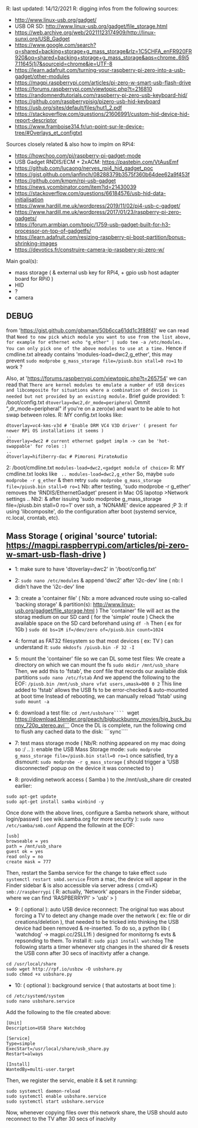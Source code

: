 R: last updated: 14/12/2021
R: digging infos from the following sources:
- http://www.linux-usb.org/gadget/
- USB OR SD: http://www.linux-usb.org/gadget/file_storage.html
- https://web.archive.org/web/20211123174909/http://linux-sunxi.org/USB_Gadget
- https://www.google.com/search?q=shared+backing+storage+g_mass_storage&rlz=1C5CHFA_enFR920FR920&oq=shared+backing+storage+g_mass_storage&aqs=chrome..69i57.11645j1j7&sourceid=chrome&ie=UTF-8
- https://learn.adafruit.com/turning-your-raspberry-pi-zero-into-a-usb-gadget/other-modules
- https://magpi.raspberrypi.com/articles/pi-zero-w-smart-usb-flash-drive
- https://forums.raspberrypi.com/viewtopic.php?t=216810
- https://randomnerdtutorials.com/raspberry-pi-zero-usb-keyboard-hid/
- https://github.com/raspberrypisig/pizero-usb-hid-keyboard
- https://usb.org/sites/default/files/hut1_2.pdf
- https://stackoverflow.com/questions/21606991/custom-hid-device-hid-report-descriptor
- https://www.framboise314.fr/un-point-sur-le-device-tree/#Overlays_et_configtxt

Sources closely related & also how to implm on RPi4:
- https://howchoo.com/pi/raspberry-pi-gadget-mode
- USB Gadget RNDIS/ECM + 2xACM: https://pastebin.com/VtAusEmf
- https://github.com/lucaong/nerves_rpi4_hid_gadget_poc
- https://gist.github.com/ianfinch/08288379b3575f360b64dee62a9f453f
- https://github.com/kmpm/rpi-usb-gadget
- https://news.ycombinator.com/item?id=21430039
- https://stackoverflow.com/questions/66184576/usb-hid-data-initialisation
- https://www.hardill.me.uk/wordpress/2019/11/02/pi4-usb-c-gadget/
- https://www.hardill.me.uk/wordpress/2017/01/23/raspberry-pi-zero-gadgets/
- https://forum.armbian.com/topic/1759-usb-gadget-built-for-h3-processor-on-top-of-gadgetfs/
- https://learn.adafruit.com/resizing-raspberry-pi-boot-partition/bonus-shrinking-images
- https://devotics.fr/construire-camera-ip-raspbery-pi-zero-w/

Main goal(s):

- mass storage ( & external usb key for RPi4, + gpio usb host adapter board for RPi0 )
- HID
- ?
- camera

## DEBUG
from 'https://gist.github.com/gbaman/50b6cca61dd1c3f88f41'
we can read that ```Need to now pick which module you want to use from the list above, for example for ethernet echo "g_ether" | sudo tee -a /etc/modules. You can only pick one of the above modules to use at a time.```
Hence if cmdline.txt already contains 'modules-load=dwc2,g_ether', this may prevent ```sudo modprobe g_mass_storage file=/piusb.bin stall=0 ro=1``` to work ?

Also, at 'https://forums.raspberrypi.com/viewtopic.php?t=265754' we can read that ```There are kernel modules to emulate a number of USB devices and libcomposite for situations where a combination of devices is needed but not provided by an existing module.```
Brief guide provided:
1: /boot/config.txt ```dtoverlay=dwc2,dr_mode=peripheral```
Ommit ",dr_mode=peripheral" if you're on a zero(w) and want to be able to hot swap between roles.
R: MY config.txt looks like:
```
dtoverlay=vc4-kms-v3d # 'Enable DRM VC4 V3D driver' ( present for newer RPi OS installations it seems )
..
dtoverlay=dwc2 # current ethernet gadget implm -> can be 'hot-swappable' for roles :)
..
dtoverlay=hifiberry-dac # Pimoroni PirateAudio
```
2: /boot/cmdline.txt ```modules-load=dwc2,<gadget module of choice>```
R: MY cmdline.txt looks like
``` .. modules-load=dwc2,g_ether```
So, maybe ```sudo modprobe -r g_ether``` & then retry ```sudo modprobe g_mass_storage file=/piusb.bin stall=0 ro=1```
Nb: after testing, 'sudo modprobe -r g_ether' removes the 'RNDIS/EthernetGadget' present in Mac OS lapotop >Network settings ..
Nb2: & after issuing 'sudo modprobe g_mass_storage file=/piusb.bin stall=0 ro=1' over ssh, a 'NONAME' device appeared ;P
3: if using 'libcomposite', do the configuration after boot (systemd service, rc.local, crontab, etc).


## Mass Storage ( original 'source' tutorial: https://magpi.raspberrypi.com/articles/pi-zero-w-smart-usb-flash-drive )

- 1: make sure to have 'dtoverlay=dwc2' in '/boot/config.txt'
- 2: ```sudo nano /etc/modules``` & append 'dwc2' after 'i2c-dev' line ( nb: I didn't have the 'i2c-dev' line
- 3: create a 'container file' ( Nb: a more advanced route using so-called 'backing storage' & partition(s): http://www.linux-usb.org/gadget/file_storage.html )
The 'container' file will act as the storag medium on our SD card ( for the 'simple' route )
Check the available space on the SD card beforehand using ```df -h```
Then ( ex for 1Gb ) ```sudo dd bs=1M if=/dev/zero of=/piusb.bin count=1024```
- 4: format as FAT32 filesystem so that most devices ( ex: TV ) can understand it: ```sudo mkdosfs /piusb.bin -F 32 -I```
- 5: mount the 'container' file so we can DL some test files:
We create a directory on which we can mount the fs ```sudo mkdir /mnt/usb_share```
Then, we add this to 'fstab', the conf file that records our available disk partitions ```sudo nano /etc/fstab```
And we append the following to the EOF: ```/piusb.bin /mnt/usb_share vfat users,umask=000 0 2```
This line added to 'fstab' allows the USB fs to be error-checked & auto-mounted at boot time
Instead of rebooting, we can manually reload 'fstab' using ```sudo mount -a```

- 6: download a test file:
```cd /mnt/usbshare````
```wget https://download.blender.org/peach/bigbuckbunny_movies/big_buck_bunny_720p_stereo.avi```
Once the DL is complete, run the following cmd to flush any cached data to the disk: ```sync````

- 7: test mass storage mode ( Nb/R: nothing appeared on my mac doing so :/ .. ):
enable the USB Mass Storage mode: ```sudo modprobe g_mass_storage file=/piusb.bin stall=0 ro=1```
once satisfied, try a dismount: ```sudo modprobe -r g_mass_storage```
( should trigger a 'USB disconnected' popup on the device it was connected to )

- 8: providing network access ( Samba ) to the /mnt/usb_share dir created earlier:
```
sudo apt-get update
sudo apt-get install samba winbind -y
```
Once done with the above lines, configure a Samba network share, without login/passwd ( see wiki.samba.org for more security ):
```sudo nano /etc/samba/smb.conf```
Append the followin at the EOF:
```
[usb]
browseable = yes
path = /mnt/usb_share
guest ok = yes
read only = no
create mask = 777
```
Then, restart the Samba service for the change to take effect ```sudo systemctl restart smbd.service```
From a mac, the device will appear in the Finder sidebar & is also accessible via server adress ( cmd+K) ```smb://raspberrypi```
( R: actually, 'Network' appears in the Finder sidebar, where we can find 'RASPBERRYPI' > 'usb' > <our tests files> )
  
- 9: ( optional ): auto USB device reconnect:
The original tuo was about forcing a TV to detect any change made over the network ( ex: file or dir creations/deletion ),
that needed to be tricked into thinking the USB device had been removed & re-inserted.
To do so, a python lib ( 'watchdog' -> magpi.cc/2SLL1fi ) designed for monitorng fs evts & repsonding to them.
To install it: ```sudo pip3 install watchdog```
The following starts a timer whenever stg changes in the shared dir & resets the USB conn after 30 secs of inacitivty atfer a change.
```
cd /usr/local/share
sudo wget http://rpf.io/usbzw -O usbshare.py
sudo chmod +x usbshare.py
```
- 10: ( optional ): background service ( that autostarts at boot time ):
```
cd /etc/systemd/system
sudo nano usbshare.service
```
Add the following to the file created above:
```
[Unit]
Description=USB Share Watchdog

[Service]
Type=simple
ExecStart=/usr/local/share/usb_share.py
Restart=always

[Install]
WantedBy=multi-user.target
```
Then, we register the servic, enable it & set it running:
```
sudo systemctl daemon-reload
sudo systemctl enable usbshare.service
sudo systemctl start usbshare.service
```
Now, whenever copying files over this network share, the USB should auto reconnect to the TV after 30 secs of inacivity

